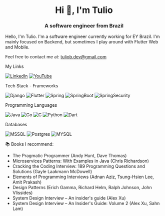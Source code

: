 <h1 align="center">Hi 👋, I'm Tulio</h1>
<h3 align="center">A software engineer from Brazil</h3>

Hello, I'm Tulio.
I'm a software engineer currently working for EY Brazil. I'm mainly focused on Backend, but sometimes I play around with Flutter Web and Mobile. 

Feel free to contact me at: tuliob.dev@gmail.com

My Links

[![LinkedIn](https://img.shields.io/badge/linkedin-%230077B5.svg?style=for-the-badge&logo=linkedin&logoColor=white)](https://www.linkedin.com/in/tulio-bitencourt-a10267209/)
[![YouTube](https://img.shields.io/badge/YouTube-%23FF0000.svg?style=for-the-badge&logo=YouTube&logoColor=white)](https://www.youtube.com/channel/UCPv4cZsh9EMjDHCYKJ5TyXw)

Tech Stack - Frameworks

![Django](https://img.shields.io/badge/django-%23092E20.svg?style=for-the-badge&logo=django&logoColor=white)
![Flutter](https://img.shields.io/badge/Flutter-%2302569B.svg?style=for-the-badge&logo=Flutter&logoColor=white)
![Spring](https://img.shields.io/badge/Spring-6DB33F.svg?style=for-the-badge&logo=Spring&logoColor=white)
![SpringBoot](https://img.shields.io/badge/Spring%20Boot-6DB33F.svg?style=for-the-badge&logo=Spring-Boot&logoColor=white)
![SpringSecurity](https://img.shields.io/badge/Spring%20Security-6DB33F.svg?style=for-the-badge&logo=Spring-Security&logoColor=white)


Programming Languages

![Java](https://img.shields.io/badge/java-%23ED8B00.svg?style=for-the-badge&logo=openjdk&logoColor=white)
![Go](https://img.shields.io/badge/go-%2300ADD8.svg?style=for-the-badge&logo=go&logoColor=white)
![C](https://img.shields.io/badge/c-%2300599C.svg?style=for-the-badge&logo=c&logoColor=white)
![Python](https://img.shields.io/badge/python-3670A0?style=for-the-badge&logo=python&logoColor=ffdd54)
![Dart](https://img.shields.io/badge/Dart-0175C2.svg?style=for-the-badge&logo=Dart&logoColor=white)

Databases

![MSSQL](https://img.shields.io/badge/Microsoft%20SQL%20Server-CC2927.svg?style=for-the-badge&logo=Microsoft-SQL-Server&logoColor=white)
![Postgres](https://img.shields.io/badge/postgres-%23316192.svg?style=for-the-badge&logo=postgresql&logoColor=white)
![MYSQL](https://img.shields.io/badge/MySQL-4479A1.svg?style=for-the-badge&logo=MySQL&logoColor=white)

📚 Books I recommend:
- The Pragmatic Programmer (Andy Hunt, Dave Thomas)
- Microservices Patterns: With Examples in Java (Chris Richardson)
- Cracking the Coding Interview: 189 Programming Questions and Solutions (Gayle Laakmann McDowell)
- Elements of Programming Interviews (Adnan Aziz, Tsung-Hsien Lee, Amit Prakash)
- Design Patterns (Erich Gamma, Richard Helm, Ralph Johnson, John Vlissides)
- System Design Interview – An insider's guide (Alex Xu)
- System Design Interview – An Insider's Guide: Volume 2 (Alex Xu, Sahn Lam)

